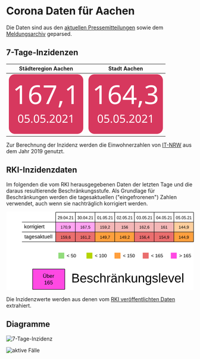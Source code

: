 # Corona Daten für Aachen

Die Daten sind aus den [aktuellen Pressemitteilungen](https://www.staedteregion-aachen.de/de/navigation/aemter/oeffentlichkeitsarbeit-s-13/aktuelles/pressemitteilungen/aktuelle-pressemitteilungen/coronavirus/)
sowie dem [Meldungsarchiv](https://www.staedteregion-aachen.de/de/navigation/aemter/oeffentlichkeitsarbeit-s-13/aktuelles/corona-meldungsarchiv/) geparsed.

## 7-Tage-Inzidenzen

| Städteregion Aachen | Stadt Aachen |
| --------------------|--------------|
| ![7-Tage-Inzidenz](incidence7-aachenregionnum.svg) | ![7-Tage-Inzidenz](incidence7-aachennum.svg) |

Zur Berechnung der Inzidenz werden die Einwohnerzahlen von [IT-NRW](https://www.it.nrw/statistik/eckdaten/bevoelkerung-nach-gemeinden-93051) aus dem Jahr 2019 genutzt.

## RKI-Inzidenzdaten

Im folgenden die vom RKI herausgegebenen Daten der letzten Tage und die daraus resultierende Beschränkungsstufe.
Als Grundlage für Beschränkungen werden die tagesaktuellen ("eingefrorenen") Zahlen verwendet, auch wenn sie nachträglich korrigiert werden.

![RKI7-Tage-Inzidenz](incidence7-aachen-rki.svg)

Die Inzidenzwerte werden aus denen vom [RKI veröffentlichten Daten](https://www.rki.de/DE/Content/InfAZ/N/Neuartiges_Coronavirus/Daten/Inzidenzen.html) extrahiert.


## Diagramme

![7-Tage-Inzidenz](incidence7-aachen.svg)

![aktive Fälle](activecases-aachen.svg)
